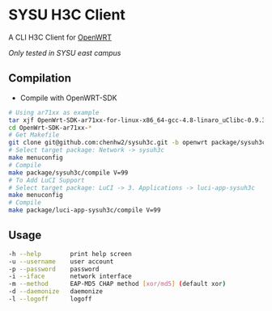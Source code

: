 SYSU H3C Client
===
A CLI H3C Client for [OpenWRT](http://openwrt.org)

*Only tested in SYSU east campus*


Compilation
---
 - Compile with OpenWRT-SDK

 ```bash
 # Using ar71xx as example
 tar xjf OpenWrt-SDK-ar71xx-for-linux-x86_64-gcc-4.8-linaro_uClibc-0.9.33.2.tar.bz2
 cd OpenWrt-SDK-ar71xx-*
 # Get Makefile
 git clone git@github.com:chenhw2/sysuh3c.git -b openwrt package/sysuh3c
 # Select target package: Network -> sysuh3c
 make menuconfig
 # Compile
 make package/sysuh3c/compile V=99
 # To Add LuCI Support
 # Select target package: LuCI -> 3. Applications -> luci-app-sysuh3c
 make menuconfig
 # Compile
 make package/luci-app-sysuh3c/compile V=99
 ```

Usage
---
 ```bash
 -h --help        print help screen
 -u --username    user account
 -p --password    password
 -i --iface       network interface
 -m --method      EAP-MD5 CHAP method [xor/md5] (default xor)
 -d --daemonize   daemonize
 -l --logoff      logoff
 ```
